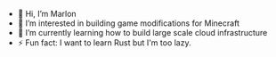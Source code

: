 - 👋 Hi, I’m Marlon
- 👀 I’m interested in building game modifications for Minecraft
- 🌱 I’m currently learning how to build large scale cloud infrastructure
- ⚡ Fun fact: I want to learn Rust but I'm too lazy.

<!---
roedermarlon/roedermarlon is a ✨ special ✨ repository because its `README.md` (this file) appears on your GitHub profile.
You can click the Preview link to take a look at your changes.
--->
